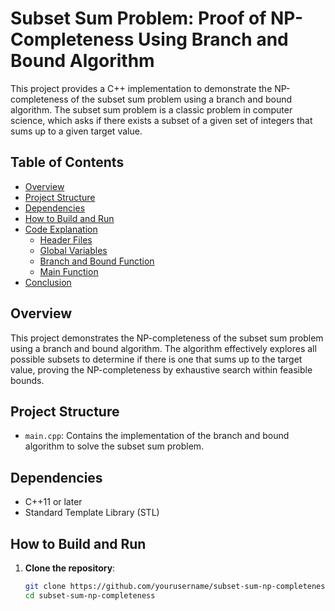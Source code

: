 # Subset Sum Problem: Proof of NP-Completeness Using Branch and Bound Algorithm

This project provides a C++ implementation to demonstrate the NP-completeness of the subset sum problem using a branch and bound algorithm. The subset sum problem is a classic problem in computer science, which asks if there exists a subset of a given set of integers that sums up to a given target value.

## Table of Contents
- [Overview](#overview)
- [Project Structure](#project-structure)
- [Dependencies](#dependencies)
- [How to Build and Run](#how-to-build-and-run)
- [Code Explanation](#code-explanation)
  - [Header Files](#header-files)
  - [Global Variables](#global-variables)
  - [Branch and Bound Function](#branch-and-bound-function)
  - [Main Function](#main-function)
- [Conclusion](#conclusion)

## Overview

This project demonstrates the NP-completeness of the subset sum problem using a branch and bound algorithm. The algorithm effectively explores all possible subsets to determine if there is one that sums up to the target value, proving the NP-completeness by exhaustive search within feasible bounds.

## Project Structure

- `main.cpp`: Contains the implementation of the branch and bound algorithm to solve the subset sum problem.

## Dependencies

- C++11 or later
- Standard Template Library (STL)

## How to Build and Run

1. **Clone the repository**:
   ```bash
   git clone https://github.com/yourusername/subset-sum-np-completeness.git
   cd subset-sum-np-completeness
